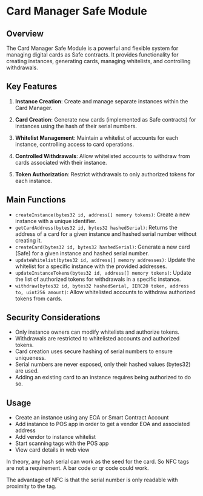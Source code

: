 # Card Manager Safe Module

## Overview

The Card Manager Safe Module is a powerful and flexible system for managing digital cards as Safe contracts. It provides functionality for creating instances, generating cards, managing whitelists, and controlling withdrawals.

## Key Features

1. **Instance Creation**: Create and manage separate instances within the Card Manager.

2. **Card Creation**: Generate new cards (implemented as Safe contracts) for instances using the hash of their serial numbers.

3. **Whitelist Management**: Maintain a whitelist of accounts for each instance, controlling access to card operations.

4. **Controlled Withdrawals**: Allow whitelisted accounts to withdraw from cards associated with their instance.

5. **Token Authorization**: Restrict withdrawals to only authorized tokens for each instance.

## Main Functions

- `createInstance(bytes32 id, address[] memory tokens)`: Create a new instance with a unique identifier.
- `getCardAddress(bytes32 id, bytes32 hashedSerial)`: Returns the address of a card for a given instance and hashed serial number without creating it.
- `createCard(bytes32 id, bytes32 hashedSerial)`: Generate a new card (Safe) for a given instance and hashed serial number.
- `updateWhitelist(bytes32 id, address[] memory addresses)`: Update the whitelist for a specific instance with the provided addresses.
- `updateInstanceTokens(bytes32 id, address[] memory tokens)`: Update the list of authorized tokens for withdrawals in a specific instance.
- `withdraw(bytes32 id, bytes32 hashedSerial, IERC20 token, address to, uint256 amount)`: Allow whitelisted accounts to withdraw authorized tokens from cards.

## Security Considerations

- Only instance owners can modify whitelists and authorize tokens.
- Withdrawals are restricted to whitelisted accounts and authorized tokens.
- Card creation uses secure hashing of serial numbers to ensure uniqueness.
- Serial numbers are never exposed, only their hashed values (bytes32) are used.
- Adding an existing card to an instance requires being authorized to do so.

## Usage

- Create an instance using any EOA or Smart Contract Account
- Add instance to POS app in order to get a vendor EOA and associated address
- Add vendor to instance whitelist
- Start scanning tags with the POS app
- View card details in web view

In theory, any hash serial can work as the seed for the card. So NFC tags are not a requirement. A bar code or qr code could work.

The advantage of NFC is that the serial number is only readable with proximity to the tag.


